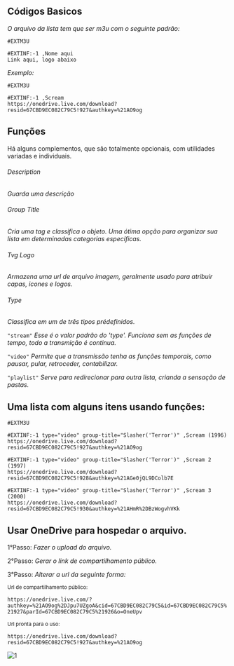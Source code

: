 ## Códigos Basicos
*O arquivo da lista tem que ser m3u com o seguinte padrão:*
```
#EXTM3U

#EXTINF:-1 ,Nome aqui
Link aqui, logo abaixo
```
*Exemplo:*
```
#EXTM3U

#EXTINF:-1 ,Scream
https://onedrive.live.com/download?resid=67CBD9EC082C79C5!927&authkey=%21AO9og
```
## Funções

Há alguns complementos, que são totalmente opcionais, com utilidades variadas e individuais.

###### Description
*Guarda uma descrição*

###### Group Title
*Cria uma tag e classifica o objeto. Uma ótima opção para organizar sua lista em determinadas categorias específicas.*

###### Tvg Logo
*Armazena uma url de arquivo imagem, geralmente usado para atribuir capas, icones e logos.*

###### Type
*Classifica em um de três tipos prédefinidos.* 

```"stream"``` *Esse é o valor padrão do 'type'. Funciona sem as funções de tempo, todo a transmição é continua.*

```"video"``` *Permite que a transmissão tenha as funções temporais, como pausar, pular, retroceder, contabilizar.*

```"playlist"``` *Serve para redirecionar para outra lista, crianda a sensação de pastas.*

##  Uma lista com alguns itens usando funções:
```
#EXTM3U

#EXTINF:-1 type="video" group-title="Slasher('Terror')" ,Scream (1996)
https://onedrive.live.com/download?resid=67CBD9EC082C79C5!927&authkey=%21AO9og

#EXTINF:-1 type="video" group-title="Slasher('Terror')" ,Scream 2 (1997)
https://onedrive.live.com/download?resid=67CBD9EC082C79C5!928&authkey=%21AGe0jQL9DColb7E

#EXTINF:-1 type="video" group-title="Slasher('Terror')" ,Scream 3 (2000)
https://onedrive.live.com/download?resid=67CBD9EC082C79C5!930&authkey=%21AHmR%2DBzWogvhVKk
```
## Usar OneDrive para hospedar o arquivo.
1°Passo: *Fazer o upload do arquivo.*

2°Passo: *Gerar o link de compartilhamento público.*

3°Passo: *Alterar a url da seguinte forma:*

<sup>Url de compartilhamento público:</sup>

```https://onedrive.live.com/?authkey=%21AO9og%2DJpu7UZgoA&cid=67CBD9EC082C79C5&id=67CBD9EC082C79C5%21927&parId=67CBD9EC082C79C5%21926&o=OneUpv ```


<sup>Url pronta para o uso:</sup>

```https://onedrive.live.com/download?resid=67CBD9EC082C79C5!927&authkey=%21AO9og ```

![1](https://user-images.githubusercontent.com/71777346/171470778-83a041f3-01d4-40e3-a9de-4c4924f582b6.png)
